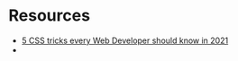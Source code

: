 # Resources
* [5 CSS tricks every Web Developer should know in 2021](https://www.youtube.com/watch?v=wfaDzSL6ll0)
*